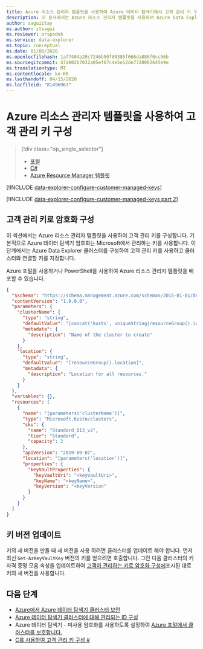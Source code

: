 ```yaml
---
title: Azure 리소스 관리자 템플릿을 사용하여 Azure 데이터 탐색기에서 고객 관리 키 구성
description: 이 문서에서는 Azure 리소스 관리자 템플릿을 사용하여 Azure Data Explorer의 데이터에 대한 고객 관리 키 암호화를 구성하는 방법을 설명합니다.
author: saguiitay
ms.author: itsagui
ms.reviewer: orspodek
ms.service: data-explorer
ms.topic: conceptual
ms.date: 01/06/2020
ms.openlocfilehash: 1af7404a20c7246b50f80385f666da886f0cc96b
ms.sourcegitcommit: 47a002b7032a05ef67c4e5e12de7720062645e9e
ms.translationtype: MT
ms.contentlocale: ko-KR
ms.lasthandoff: 04/15/2020
ms.locfileid: "81496967"
---
```

# <a name="configure-customer-managed-keys-using-the-azure-resource-manager-template"></a>Azure 리소스 관리자 템플릿을 사용하여 고객 관리 키 구성

> [!div class="op_single_selector"]
> * [포털](customer-managed-keys-portal.md)
> * [C#](customer-managed-keys-csharp.md)
> * [Azure Resource Manager 템플릿](customer-managed-keys-resource-manager.md)

[!INCLUDE [data-explorer-configure-customer-managed-keys](includes/data-explorer-configure-customer-managed-keys.md)]

[!INCLUDE [data-explorer-configure-customer-managed-keys part 2](includes/data-explorer-configure-customer-managed-keys-b.md)]

## <a name="configure-encryption-with-customer-managed-keys"></a>고객 관리 키로 암호화 구성

이 섹션에서는 Azure 리소스 관리자 템플릿을 사용하여 고객 관리 키를 구성합니다. 기본적으로 Azure 데이터 탐색기 암호화는 Microsoft에서 관리하는 키를 사용합니다. 이 단계에서는 Azure Data Explorer 클러스터를 구성하여 고객 관리 키를 사용하고 클러스터와 연결할 키를 지정합니다.

Azure 포털을 사용하거나 PowerShell을 사용하여 Azure 리소스 관리자 템플릿을 배포할 수 있습니다.

```json
{
  "$schema": "https://schema.management.azure.com/schemas/2015-01-01/deploymentTemplate.json#",
  "contentVersion": "1.0.0.0",
  "parameters": {
    "clusterName": {
      "type": "string",
      "defaultValue": "[concat('kusto', uniqueString(resourceGroup().id))]",
      "metadata": {
        "description": "Name of the cluster to create"
      }
    },
    "location": {
      "type": "string",
      "defaultValue": "[resourceGroup().location]",
      "metadata": {
        "description": "Location for all resources."
      }
    }
  },
  "variables": {},
  "resources": [
    {
      "name": "[parameters('clusterName')]",
      "type": "Microsoft.Kusto/clusters",
      "sku": {
        "name": "Standard_D13_v2",
        "tier": "Standard",
        "capacity": 2
      },
      "apiVersion": "2019-09-07",
      "location": "[parameters('location')]",
      "properties": {
        "keyVaultProperties": {
          "keyVaultUri": "<keyVaultUri>",
          "keyName": "<keyName>",
          "keyVersion": "<keyVersion"
        }
      }
    }
  ]
}
```

## <a name="update-the-key-version"></a>키 버전 업데이트

키의 새 버전을 만들 때 새 버전을 사용 하려면 클러스터를 업데이트 해야 합니다. 먼저 최신 `Get-AzKeyVaultKey` 버전의 키를 얻으려면 호출합니다. 그런 다음 클러스터의 키 자격 증명 모음 속성을 업데이트하여 [고객이 관리하는 키로 암호화 구성에](#configure-encryption-with-customer-managed-keys)표시된 대로 키의 새 버전을 사용합니다.

## <a name="next-steps"></a>다음 단계

* [Azure에서 Azure 데이터 탐색기 클러스터 보안](security.md)
* [Azure 데이터 탐색기 클러스터에 대해 관리되는 ID 구성](managed-identities.md)
* Azure 데이터 탐색기 - 미사용 암호화를 사용하도록 설정하여 [Azure 포털에서 클러스터를 보호합니다.](manage-cluster-security.md)
* [C를 사용하여 고객 관리 키 구성 #](customer-managed-keys-csharp.md)


